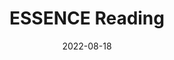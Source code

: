 ---
date: 2022-08-18
update: 2023-01-16
title: ESSENCE Reading
tags:
  - ReRAM
  - Software-Hardware Co-design
description: Paper reading of ESSENCE
---